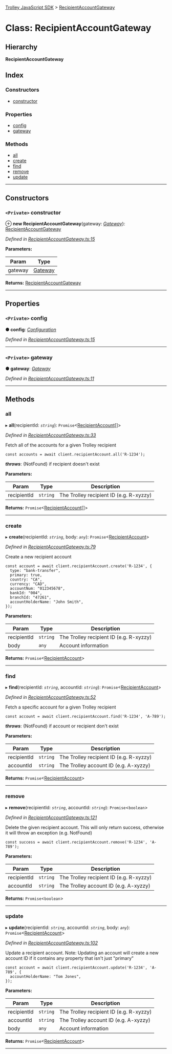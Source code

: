 [Trolley JavaScript SDK](../README.md) > [RecipientAccountGateway](../classes/recipientaccountgateway.md)

# Class: RecipientAccountGateway

## Hierarchy

**RecipientAccountGateway**

## Index

### Constructors

* [constructor](recipientaccountgateway.md#constructor)

### Properties

* [config](recipientaccountgateway.md#config)
* [gateway](recipientaccountgateway.md#gateway)

### Methods

* [all](recipientaccountgateway.md#all)
* [create](recipientaccountgateway.md#create)
* [find](recipientaccountgateway.md#find)
* [remove](recipientaccountgateway.md#remove)
* [update](recipientaccountgateway.md#update)

---

## Constructors

<a id="constructor"></a>

### `<Private>` constructor

⊕ **new RecipientAccountGateway**(gateway: *[Gateway](gateway.md)*): [RecipientAccountGateway](recipientaccountgateway.md)

*Defined in [RecipientAccountGateway.ts:15](https://github.com/Trolley/javascript-sdk/blob/c3121c6/lib/RecipientAccountGateway.ts#L15)*

**Parameters:**

| Param | Type |
| ------ | ------ |
| gateway | [Gateway](gateway.md) | 

**Returns:** [RecipientAccountGateway](recipientaccountgateway.md)

___

## Properties

<a id="config"></a>

### `<Private>` config

**● config**: *[Configuration](configuration.md)*

*Defined in [RecipientAccountGateway.ts:15](https://github.com/Trolley/javascript-sdk/blob/c3121c6/lib/RecipientAccountGateway.ts#L15)*

___
<a id="gateway"></a>

### `<Private>` gateway

**● gateway**: *[Gateway](gateway.md)*

*Defined in [RecipientAccountGateway.ts:11](https://github.com/Trolley/javascript-sdk/blob/c3121c6/lib/RecipientAccountGateway.ts#L11)*

___

## Methods

<a id="all"></a>

###  all

▸ **all**(recipientId: *`string`*): `Promise`<[RecipientAccount](recipientaccount.md)[]>

*Defined in [RecipientAccountGateway.ts:33](https://github.com/Trolley/javascript-sdk/blob/c3121c6/lib/RecipientAccountGateway.ts#L33)*

Fetch all of the accounts for a given Trolley recipient

    const accounts = await client.recipientAccount.all('R-1234');
*__throws__*: {NotFound} if recipient doesn't exist

**Parameters:**

| Param | Type | Description |
| ------ | ------ | ------ |
| recipientId | `string` |  The Trolley recipient ID (e.g. R-xyzzy) |

**Returns:** `Promise`<[RecipientAccount](recipientaccount.md)[]>

___
<a id="create"></a>

###  create

▸ **create**(recipientId: *`string`*, body: *`any`*): `Promise`<[RecipientAccount](recipientaccount.md)>

*Defined in [RecipientAccountGateway.ts:79](https://github.com/Trolley/javascript-sdk/blob/c3121c6/lib/RecipientAccountGateway.ts#L79)*

Create a new recipient account

    const account = await client.recipientAccount.create('R-1234', {
      type: "bank-transfer",
      primary: true,
      country: "CA",
      currency: "CAD",
      accountNum: "012345678",
      bankId: "004",
      branchId: "47261",
      accountHolderName: "John Smith",
    });

**Parameters:**

| Param | Type | Description |
| ------ | ------ | ------ |
| recipientId | `string` |  The Trolley recipient ID (e.g. R-xyzzy) |
| body | `any` |  Account information |

**Returns:** `Promise`<[RecipientAccount](recipientaccount.md)>

___
<a id="find"></a>

###  find

▸ **find**(recipientId: *`string`*, accountId: *`string`*): `Promise`<[RecipientAccount](recipientaccount.md)>

*Defined in [RecipientAccountGateway.ts:52](https://github.com/Trolley/javascript-sdk/blob/c3121c6/lib/RecipientAccountGateway.ts#L52)*

Fetch a specific account for a given Trolley recipient

    const account = await client.recipientAccount.find('R-1234', 'A-789');
*__throws__*: {NotFound} if account or recipient don't exist

**Parameters:**

| Param | Type | Description |
| ------ | ------ | ------ |
| recipientId | `string` |  The Trolley recipient ID (e.g. R-xyzzy) |
| accountId | `string` |  The Trolley account ID (e.g. A-xyzzy) |

**Returns:** `Promise`<[RecipientAccount](recipientaccount.md)>

___
<a id="remove"></a>

###  remove

▸ **remove**(recipientId: *`string`*, accountId: *`string`*): `Promise`<`boolean`>

*Defined in [RecipientAccountGateway.ts:121](https://github.com/Trolley/javascript-sdk/blob/c3121c6/lib/RecipientAccountGateway.ts#L121)*

Delete the given recipient account. This will only return success, otherwise it will throw an exception (e.g. NotFound)

    const success = await client.recipientAccount.remove('R-1234', 'A-789');

**Parameters:**

| Param | Type | Description |
| ------ | ------ | ------ |
| recipientId | `string` |  The Trolley recipient ID (e.g. R-xyzzy) |
| accountId | `string` |  The Trolley account ID (e.g. A-xyzzy) |

**Returns:** `Promise`<`boolean`>

___
<a id="update"></a>

###  update

▸ **update**(recipientId: *`string`*, accountId: *`string`*, body: *`any`*): `Promise`<[RecipientAccount](recipientaccount.md)>

*Defined in [RecipientAccountGateway.ts:102](https://github.com/Trolley/javascript-sdk/blob/c3121c6/lib/RecipientAccountGateway.ts#L102)*

Update a recipient account. Note: Updating an account will create a new account ID if it contains any property that isn't just "primary"

    const account = await client.recipientAccount.update('R-1234', 'A-789', {
      accountHolderName: "Tom Jones",
    });

**Parameters:**

| Param | Type | Description |
| ------ | ------ | ------ |
| recipientId | `string` |  The Trolley recipient ID (e.g. R-xyzzy) |
| accountId | `string` |  The Trolley account ID (e.g. A-xyzzy) |
| body | `any` |  Account information |

**Returns:** `Promise`<[RecipientAccount](recipientaccount.md)>

___

